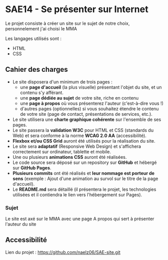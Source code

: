 # SAE14 - Se présenter sur Internet

Le projet consiste à créer un site sur le sujet de notre choix, personnelement j'ai choisi le MMA 

Les langages utilisés sont :

* HTML
* CSS

## Cahier des charges
* Le site disposera d'un minimum de trois pages :
     - une **page d'accueil** (la plus visuelle) présentant l'objet du site, et un contenu s'y afférant.
     - une **page dédiée au sujet** de votre site, riche en contenu
     - une **page à propos** où vous présenterez l'auteur (c'est-à-dire vous !)
     - d'autres pages (optionnelles) si vous souhaitez étendre le contenu de votre site (page de contact, présentations de services, etc.).
* Le site utilisera une **charte graphique cohérente** sur l'ensemble de ses pages.
* Le site passera la **validation W3C** pour HTML et CSS (standards du Web) et sera conforme à la norme **WCAG 2.0 AA** (accessibilité).
* **Flexbox et/ou CSS Grid** auront été utilisés pour la réalisation du site.
* Le site sera **adaptatif** (Responsive Web Design) et s'affichera correctement sur ordinateur, tablette et mobile.
* Une ou plusieurs **animations CSS** auront été réalisées.
* Le code source sera déposé sur un repository sur **GitHub** et hébergé sur **GitHub Pages**.
* **Plusieurs commits** ont été réalisés et **leur nommage est porteur de sens** (exemple : Ajout d'une animation au survol sur le titre de la page d'accueil).
* Le **README.md** sera détaillé (il présentera le projet, les technologies utilisées et il contiendra le lien vers l'hébergement sur Pages).

### Sujet

Le site est axé sur le MMA avec une page A propos qui sert à présenter l'auteur du site 

  


## Accessibilité
Lien du projet : https://github.com/naelz06/SAE-site.git
